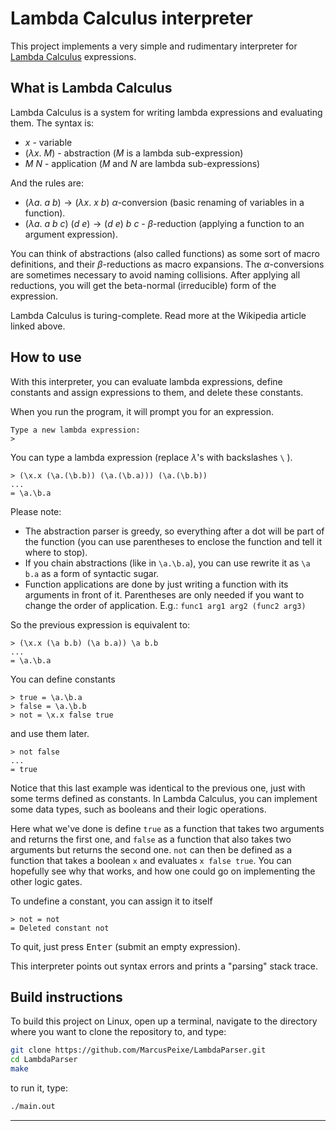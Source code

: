 # Lambda Calculus interpreter

This project implements a very simple and rudimentary interpreter for
[Lambda Calculus](https://en.wikipedia.org/wiki/Lambda_calculus "Wikipedia")
expressions.

## What is Lambda Calculus

Lambda Calculus is a system for writing lambda expressions and evaluating them.
The syntax is:

* $x$ - variable
* $(\lambda x.\ M)$ - abstraction ($M$ is a lambda sub-expression)
* $M\ N$ - application ($M$ and $N$ are lambda sub-expressions)

And the rules are:

* $(\lambda a.\ a\ b) \rightarrow (\lambda x.\ x\ b)$ $\alpha$-conversion
(basic renaming of variables in a function).
* $(\lambda a.\ a\ b\ c)\ (d\ e) \rightarrow (d\ e)\ b\ c$ - $\beta$-reduction
(applying a function to an argument expression).

You can think of abstractions (also called functions) as some sort of macro
definitions, and their $\beta$-reductions as macro expansions. The
$\alpha$-conversions are sometimes necessary to avoid naming collisions.
After applying all reductions, you will get the beta-normal (irreducible)
form of the expression.

Lambda Calculus is turing-complete. Read more at the Wikipedia article linked
above.

## How to use

With this interpreter, you can evaluate lambda expressions, define constants
and assign expressions to them, and delete these constants.

When you run the program, it will prompt you for an expression.

```
Type a new lambda expression:
> 
```

You can type a lambda expression (replace $\lambda$'s with backslashes `\` ).

```
> (\x.x (\a.(\b.b)) (\a.(\b.a))) (\a.(\b.b))
...
= \a.\b.a
```

Please note:
* The abstraction parser is greedy, so everything after a dot will be part of
  the function (you can use parentheses to enclose the function and tell it
  where to stop).
* If you chain abstractions (like in `\a.\b.a`), you can use rewrite it as
  `\a b.a` as a form of syntactic sugar.
* Function applications are done by just writing a function with its arguments
  in front of it. Parentheses are only needed if you want to change the order
  of application. E.g.: `func1 arg1 arg2 (func2 arg3)`

So the previous expression is equivalent to:

```
> (\x.x (\a b.b) (\a b.a)) \a b.b
...
= \a.\b.a
```

You can define constants

```
> true = \a.\b.a
> false = \a.\b.b
> not = \x.x false true
```

and use them later.

```
> not false
...
= true
```

Notice that this last example was identical to the previous one, just with
some terms defined as constants. In Lambda Calculus, you can implement some
data types, such as booleans and their logic operations.

Here what we've done is define `true` as a function that takes two arguments
and returns the first one, and `false` as a function that also takes two
arguments but returns the second one. `not` can then be defined as a function
that takes a boolean `x` and evaluates `x false true`. You can hopefully see
why that works, and how one could go on implementing the other logic gates.

To undefine a constant, you can assign it to itself

```
> not = not
= Deleted constant not
```

To quit, just press <kbd>Enter</kbd> (submit an empty expression).

This interpreter points out syntax errors and prints a "parsing" stack trace.

## Build instructions

To build this project on Linux, open up a terminal, navigate to the directory
where you want to clone the repository to, and type:

```bash
git clone https://github.com/MarcusPeixe/LambdaParser.git
cd LambdaParser
make
```

to run it, type:

```bash
./main.out
```

---
